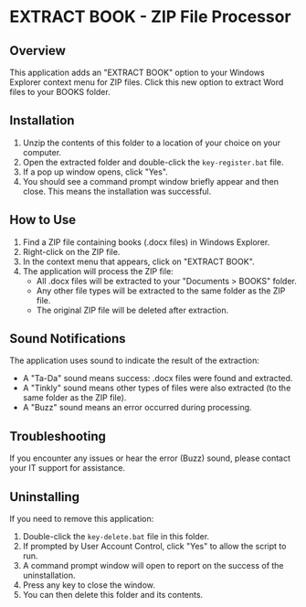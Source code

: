 # EXTRACT BOOK - ZIP File Processor

## Overview

This application adds an "EXTRACT BOOK" option to your Windows Explorer context menu for ZIP files. Click this new option to extract Word files to your BOOKS folder.

## Installation

1. Unzip the contents of this folder to a location of your choice on your computer.
2. Open the extracted folder and double-click the `key-register.bat` file.
3. If a pop up window opens, click "Yes".
4. You should see a command prompt window briefly appear and then close. This means the installation was successful.

## How to Use

1. Find a ZIP file containing books (.docx files) in Windows Explorer.
2. Right-click on the ZIP file.
3. In the context menu that appears, click on "EXTRACT BOOK".
4. The application will process the ZIP file:
   - All .docx files will be extracted to your "Documents > BOOKS" folder.
   - Any other file types will be extracted to the same folder as the ZIP file.
   - The original ZIP file will be deleted after extraction.

## Sound Notifications

The application uses sound to indicate the result of the extraction:

- A "Ta-Da" sound means success: .docx files were found and extracted.
- A "Tinkly" sound means other types of files were also extracted (to the same folder as the ZIP file).
- A "Buzz" sound means an error occurred during processing.

## Troubleshooting

If you encounter any issues or hear the error (Buzz) sound, please contact your IT support for assistance.

## Uninstalling

If you need to remove this application:

1. Double-click the `key-delete.bat` file in this folder.
2. If prompted by User Account Control, click "Yes" to allow the script to run.
3. A command prompt window will open to report on the success of the uninstallation.
4. Press any key to close the window.
5. You can then delete this folder and its contents.
